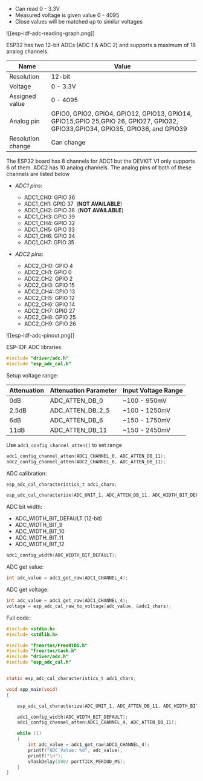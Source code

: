 - Can read 0 - 3.3V
- Measured voltage is given value 0 - 4095
- Close values will be matched up to similar voltages

![[esp-idf-adc-reading-graph.png]]

ESP32 has two 12-bit ADCs (ADC 1 & ADC 2) and supports a maximum of 18 analog channels.

| Name              | Value                                                                                                                          |
| ----------------- | ------------------------------------------------------------------------------------------------------------------------------ |
| Resolution        | 12-bit                                                                                                                         |
| Voltage           | 0 - 3.3V                                                                                                                       |
| Assigned value    | 0 - 4095                                                                                                                       |
| Analog pin        | GPIO0, GPIO2, GPIO4, GPIO12, GPIO13, GPIO14, GPIO15,GPIO 25,GPIO 26, GPIO27, GPIO32, GPIO33,GPIO34, GPIO35, GPIO36, and GPIO39 |
| Resolution change | Can change                                                                                                                     |

The ESP32 board has 8 channels for ADC1 but the DEVKIT V1 only supports 6 of them. ADC2 has 10 analog channels. The analog pins of both of these channels are listed below

- *ADC1 pins*:
	- ADC1_CH0: GPIO 36
	- ADC1_CH1: GPIO 37  (**NOT AVAILABLE**)
	- ADC1_CH2: GPIO 38  (**NOT AVAILABLE**)
	- ADC1_CH3: GPIO 39
	- ADC1_CH4: GPIO 32
	- ADC1_CH5: GPIO 33
	- ADC1_CH6: GPIO 34
	- ADC1_CH7: GPIO 35

- *ADC2 pins*:
	- ADC2_CH0: GPIO 4
	- ADC2_CH1: GPIO 0
	- ADC2_CH2: GPIO 2
	- ADC2_CH3: GPIO 15
	- ADC2_CH4: GPIO 13
	- ADC2_CH5: GPIO 12
	- ADC2_CH6: GPIO 14
	- ADC2_CH7: GPIO 27
	- ADC2_CH8: GPIO 25
	- ADC2_CH9: GPIO 26

![[esp-idf-adc-pinout.png]]

ESP-IDF ADC libraries:
```c
#include "driver/adc.h"
#include "esp_adc_cal.h"
```

Setup voltage range:

| Attenuation | Attenuation Parameter | Input Voltage Range |
| ----------- | --------------------- | ------------------- |
| 0dB         | ADC_ATTEN_DB_0        | ~100 - 950mV        |
| 2.5dB       | ADC_ATTEN_DB_2_5      | ~100 - 1250mV       |
| 6dB         | ADC_ATTEN_DB_6        | ~150 - 1750mV       |
| 11dB        | ADC_ATTEN_DB_11       | ~150 - 2450mV       |

Use `adc1_config_channel_atten()` to set range

```c
adc1_config_channel_atten(ADC1_CHANNEL_0, ADC_ATTEN_DB_11);
adc2_config_channel_atten(ADC2_CHANNEL_0, ADC_ATTEN_DB_11);
```

ADC calibration:
```c
esp_adc_cal_characteristics_t adc1_chars;

esp_adc_cal_characterize(ADC_UNIT_1, ADC_ATTEN_DB_11, ADC_WIDTH_BIT_DEFAULT, 0, &adc1_chars);
```

ADC bit width:
- ADC_WIDTH_BIT_DEFAULT (12-bit)
- ADC_WIDTH_BIT_9
- ADC_WIDTH_BIT_10
- ADC_WIDTH_BIT_11
- ADC_WIDTH_BIT_12

```c
adc1_config_width(ADC_WIDTH_BIT_DEFAULT);
```

ADC get value:
```c
int adc_value = adc1_get_raw(ADC1_CHANNEL_4);
```

ADC get voltage:
```c
int adc_value = adc1_get_raw(ADC1_CHANNEL_4);
voltage = esp_adc_cal_raw_to_voltage(adc_value, &adc1_chars);
```

Full code:
```c
#include <stdio.h>
#include <stdlib.h>

#include "freertos/FreeRTOS.h"
#include "freertos/task.h"
#include "driver/adc.h"
#include "esp_adc_cal.h"


static esp_adc_cal_characteristics_t adc1_chars;

void app_main(void)
{

    esp_adc_cal_characterize(ADC_UNIT_1, ADC_ATTEN_DB_11, ADC_WIDTH_BIT_DEFAULT, 0, &adc1_chars);

    adc1_config_width(ADC_WIDTH_BIT_DEFAULT);
    adc1_config_channel_atten(ADC1_CHANNEL_4, ADC_ATTEN_DB_11);

    while (1) 
    {
        int adc_value = adc1_get_raw(ADC1_CHANNEL_4);
        printf("ADC Value: %d", adc_value);
        printf("\n");
        vTaskDelay(500/ portTICK_PERIOD_MS);
    }
}
```